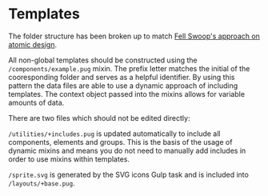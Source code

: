 # Templates

The folder structure has been broken up to match [Fell Swoop's approach on atomic design](https://github.com/fellswoop/wiki/wiki/Atomic-Design).

All non-global templates should be constructed using the `/components/example.pug` mixin. The prefix letter matches the initial of the cooresponding folder and serves as a helpful identifier. By using this pattern the data files are able to use a dynamic approach of including templates. The context object passed into the mixins allows for variable amounts of data.

There are two files which should not be edited directly:

`/utilities/+includes.pug` is updated automatically to include all components, elements and groups. This is the basis of the usage of dynamic mixins and means you do not need to manually add includes in order to use mixins within templates.

`/sprite.svg` is generated by the SVG icons Gulp task and is included into `/layouts/+base.pug`.